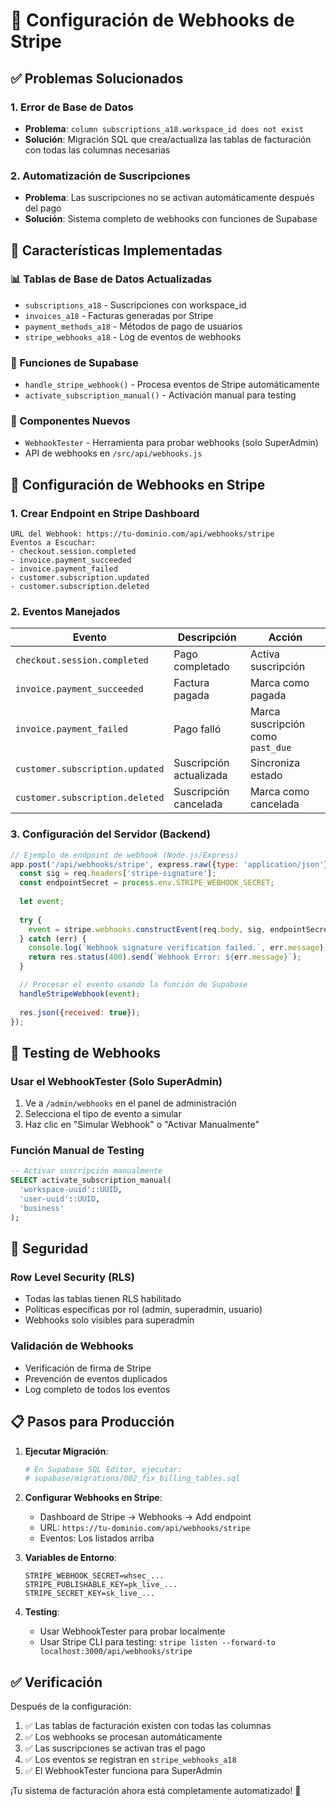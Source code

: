 # 🔗 Configuración de Webhooks de Stripe

## ✅ Problemas Solucionados

### 1. Error de Base de Datos
- **Problema**: `column subscriptions_a18.workspace_id does not exist`
- **Solución**: Migración SQL que crea/actualiza las tablas de facturación con todas las columnas necesarias

### 2. Automatización de Suscripciones
- **Problema**: Las suscripciones no se activan automáticamente después del pago
- **Solución**: Sistema completo de webhooks con funciones de Supabase

## 🚀 Características Implementadas

### 📊 Tablas de Base de Datos Actualizadas
- `subscriptions_a18` - Suscripciones con workspace_id
- `invoices_a18` - Facturas generadas por Stripe
- `payment_methods_a18` - Métodos de pago de usuarios
- `stripe_webhooks_a18` - Log de eventos de webhooks

### 🔧 Funciones de Supabase
- `handle_stripe_webhook()` - Procesa eventos de Stripe automáticamente
- `activate_subscription_manual()` - Activación manual para testing

### 📱 Componentes Nuevos
- `WebhookTester` - Herramienta para probar webhooks (solo SuperAdmin)
- API de webhooks en `/src/api/webhooks.js`

## 🔗 Configuración de Webhooks en Stripe

### 1. Crear Endpoint en Stripe Dashboard

```
URL del Webhook: https://tu-dominio.com/api/webhooks/stripe
Eventos a Escuchar:
- checkout.session.completed
- invoice.payment_succeeded  
- invoice.payment_failed
- customer.subscription.updated
- customer.subscription.deleted
```

### 2. Eventos Manejados

| Evento | Descripción | Acción |
|--------|-------------|---------|
| `checkout.session.completed` | Pago completado | Activa suscripción |
| `invoice.payment_succeeded` | Factura pagada | Marca como pagada |
| `invoice.payment_failed` | Pago falló | Marca suscripción como `past_due` |
| `customer.subscription.updated` | Suscripción actualizada | Sincroniza estado |
| `customer.subscription.deleted` | Suscripción cancelada | Marca como cancelada |

### 3. Configuración del Servidor (Backend)

```javascript
// Ejemplo de endpoint de webhook (Node.js/Express)
app.post('/api/webhooks/stripe', express.raw({type: 'application/json'}), (req, res) => {
  const sig = req.headers['stripe-signature'];
  const endpointSecret = process.env.STRIPE_WEBHOOK_SECRET;
  
  let event;
  
  try {
    event = stripe.webhooks.constructEvent(req.body, sig, endpointSecret);
  } catch (err) {
    console.log(`Webhook signature verification failed.`, err.message);
    return res.status(400).send(`Webhook Error: ${err.message}`);
  }

  // Procesar el evento usando la función de Supabase
  handleStripeWebhook(event);
  
  res.json({received: true});
});
```

## 🧪 Testing de Webhooks

### Usar el WebhookTester (Solo SuperAdmin)
1. Ve a `/admin/webhooks` en el panel de administración
2. Selecciona el tipo de evento a simular
3. Haz clic en "Simular Webhook" o "Activar Manualmente"

### Función Manual de Testing
```sql
-- Activar suscripción manualmente
SELECT activate_subscription_manual(
  'workspace-uuid'::UUID,
  'user-uuid'::UUID, 
  'business'
);
```

## 🔐 Seguridad

### Row Level Security (RLS)
- Todas las tablas tienen RLS habilitado
- Políticas específicas por rol (admin, superadmin, usuario)
- Webhooks solo visibles para superadmin

### Validación de Webhooks
- Verificación de firma de Stripe
- Prevención de eventos duplicados
- Log completo de todos los eventos

## 📋 Pasos para Producción

1. **Ejecutar Migración**:
   ```bash
   # En Supabase SQL Editor, ejecutar:
   # supabase/migrations/002_fix_billing_tables.sql
   ```

2. **Configurar Webhooks en Stripe**:
   - Dashboard de Stripe → Webhooks → Add endpoint
   - URL: `https://tu-dominio.com/api/webhooks/stripe`
   - Eventos: Los listados arriba

3. **Variables de Entorno**:
   ```env
   STRIPE_WEBHOOK_SECRET=whsec_...
   STRIPE_PUBLISHABLE_KEY=pk_live_...
   STRIPE_SECRET_KEY=sk_live_...
   ```

4. **Testing**:
   - Usar WebhookTester para probar localmente
   - Usar Stripe CLI para testing: `stripe listen --forward-to localhost:3000/api/webhooks/stripe`

## ✅ Verificación

Después de la configuración:

1. ✅ Las tablas de facturación existen con todas las columnas
2. ✅ Los webhooks se procesan automáticamente  
3. ✅ Las suscripciones se activan tras el pago
4. ✅ Los eventos se registran en `stripe_webhooks_a18`
5. ✅ El WebhookTester funciona para SuperAdmin

¡Tu sistema de facturación ahora está completamente automatizado! 🎉
